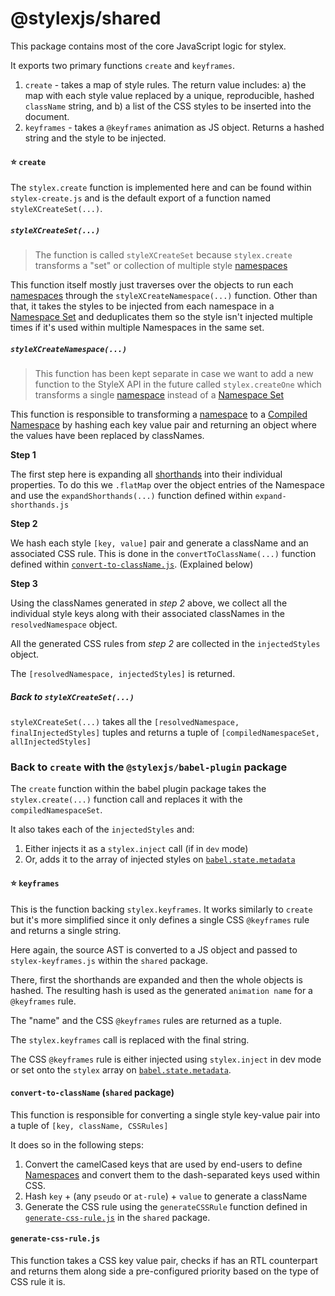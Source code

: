 # @stylexjs/shared

This package contains most of the core JavaScript logic for stylex.

It exports two primary functions `create` and `keyframes`.

1. `create` - takes a map of style rules. The return value includes: a) the map with each style value replaced by a unique, reproducible, hashed `className` string, and b) a list of the CSS styles to be inserted into the document.
2. `keyframes` - takes a `@keyframes` animation as JS object. Returns a hashed string and the style to be injected.

#### ⭐️ `create`

The `stylex.create` function is implemented here and can be found within `stylex-create.js` and is the default export of a function named `styleXCreateSet(...)`.

##### `styleXCreateSet(...)`

> The function is called `styleXCreateSet` because `stylex.create` transforms a "set" or collection of multiple style [namespaces](#namespace)

This function itself mostly just traverses over the objects to run each [namespaces](#namespace) through the `styleXCreateNamespace(...)` function. Other than that, it takes the styles to be injected from each namespace in a [Namespace Set](#namespace-set) and deduplicates them so the style isn't injected multiple times if it's used within multiple Namespaces in the same set.

##### `styleXCreateNamespace(...)`

> This function has been kept separate in case we want to add a new function to the StyleX API in the future called `stylex.createOne` which transforms a single [namespace](#namespace) instead of a [Namespace Set](#namespace-set)

This function is responsible to transforming a [namespace](#namespace) to a [Compiled Namespace](#compiled-namespace) by hashing each key value pair and returning an object where the values have been replaced by classNames.

**Step 1**

The first step here is expanding all [shorthands](#shorthands) into their individual properties. To do this we `.flatMap` over the object entries of the Namespace and use the `expandShorthands(...)` function defined within `expand-shorthands.js`

**Step 2**

We hash each style `[key, value]` pair and generate a className and an associated CSS rule. This is done in the `convertToClassName(...)` function defined within [`convert-to-className.js`](#convert-to-classname-shared-package). (Explained below)

**Step 3**

Using the classNames generated in _step 2_ above, we collect all the individual style keys along with their associated classNames in the `resolvedNamespace` object.

All the generated CSS rules from _step 2_ are collected in the `injectedStyles` object.

The `[resolvedNamespace, injectedStyles]` is returned.

##### Back to `styleXCreateSet(...)`

`styleXCreateSet(...)` takes all the `[resolvedNamespace, finalInjectedStyles]` tuples and returns a tuple of `[compiledNamespaceSet, allInjectedStyles]`

### Back to `create` with the `@stylexjs/babel-plugin` package

The `create` function within the babel plugin package takes the `stylex.create(...)` function call and replaces it with the `compiledNamespaceSet`.

It also takes each of the `injectedStyles` and:

1. Either injects it as a `stylex.inject` call (if in `dev` mode)
2. Or, adds it to the array of injected styles on [`babel.state.metadata`](#babel-metadata)

#### ⭐️ `keyframes`

This is the function backing `stylex.keyframes`. It works similarly to `create` but it's more simplified since it only defines a single CSS `@keyframes` rule and returns a single string.

Here again, the source AST is converted to a JS object and passed to `stylex-keyframes.js` within the `shared` package.

There, first the shorthands are expanded and then the whole objects is hashed. The resulting hash is used as the generated `animation name` for a `@keyframes` rule.

The "name" and the CSS `@keyframes` rules are returned as a tuple.

The `stylex.keyframes` call is replaced with the final string.

The CSS `@keyframes` rule is either injected using `stylex.inject` in dev mode or set onto the `stylex` array on [`babel.state.metadata`](#babel-metadata).

#### `convert-to-className` (`shared` package)

This function is responsible for converting a single style key-value pair into a tuple of `[key, className, CSSRules]`

It does so in the following steps:

1. Convert the camelCased keys that are used by end-users to define [Namespaces](#namespace) and convert them to the dash-separated keys used within CSS.
2. Hash `key` + (any `pseudo` or `at-rule`) + `value` to generate a className
3. Generate the CSS rule using the `generateCSSRule` function defined in [`generate-css-rule.js`](#generate-css-rulejs) in the `shared` package.

#### `generate-css-rule.js`

This function takes a CSS key value pair, checks if has an RTL counterpart and returns them along side a pre-configured priority based on the type of CSS rule it is.
